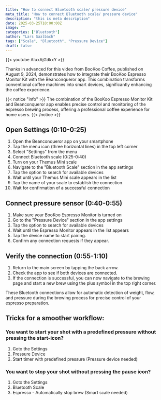 ```yaml
---
title: "How to connect Bluetooth scale/ pressure device"
meta_title: "How to connect Bluetooth scale/ pressure device"
description: "this is meta description"
date: 2025-03-25T10:00:00Z
image: ""
categories: ["Bluetooth"]
author: "Lars Saalbach"
tags: ["Scale", "Bluetooth", "Pressure Device"]
draft: false
---
```


{{< youtube AIuxAjGdkxY >}}

Thanks in advanced for this video from BooKoo Coffee, published on August 9, 2024, demonstrates how to integrate their BooKoo Espresso Monitor Kit with the Beanconqueror app. This combination transforms conventional coffee machines into smart devices, significantly enhancing the coffee experience.

{{< notice "info" >}}
The combination of the BooKoo Espresso Monitor Kit and Beanconqueror app enables precise control and monitoring of the espresso brewing process, offering a professional coffee experience for home users.
{{< /notice >}}

## Open Settings (0:10-0:25)

1. Open the Beanconqueror app on your smartphone
2. Tap the menu icon (three horizontal lines) in the top left corner
3. Select "Settings" from the menu
4. Connect Bluetooth scale (0:25-0:40)
5. Turn on your Themus Mini scale
6. Navigate to the "Bluetooth Scale" section in the app settings
7. Tap the option to search for available devices
8. Wait until your Themus Mini scale appears in the list
9. Tap the name of your scale to establish the connection
10. Wait for confirmation of a successful connection

## Connect pressure sensor (0:40-0:55)

1. Make sure your BooKoo Espresso Monitor is turned on
2. Go to the "Pressure Device" section in the app settings
3. Tap the option to search for available devices
4. Wait until the Espresso Monitor appears in the list appears
5. Tap the device name to start pairing.
6. Confirm any connection requests if they appear.

## Verify the connection (0:55-1:10)

1. Return to the main screen by tapping the back arrow.
2. Check the app to see if both devices are connected.
3. If the connection is successful, you can now navigate to the brewing page and start a new brew using the plus symbol in the top right corner.

These Bluetooth connections allow for automatic detection of weight, flow, and pressure during the brewing process for precise control of your espresso preparation.

## Tricks for a smoother workflow:

### You want to start your shot with a predefined pressure without pressing the start-icon? 

1. Goto the Settings
2. Pressure Device
3. Start timer with predefined pressure (Pressure device needed)

### You want to stop your shot without pressing the pause icon?

1. Goto the Settings
2. Bluetooth Scale
3. Espresso - Automatically stop brew (Smart scale needed)